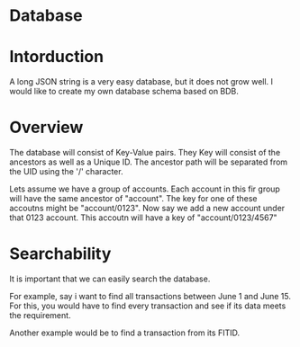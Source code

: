 Database
========

# Intorduction
A long JSON string is a very easy database, but it does not grow well.  I would like to create my own database schema based on BDB.

# Overview
The database will consist of Key-Value pairs.  They Key will consist of the ancestors as well as a Unique ID.  The ancestor path will be separated from the UID using the '/' character.  

Lets assume we have a group of accounts.  Each account in this fir group will have the same ancestor of "account".  The key for one of these accoutns might be "account/0123".  Now say we add a new account under that 0123 account.  This accoutn will have a key of "account/0123/4567"

# Searchability
It is important that we can easily search the database.  

For example, say i want to find all transactions between June 1 and June 15.  For this, you would have to find every transaction and see if its data meets the requirement.  

Another example would be to find a transaction from its FITID.  
